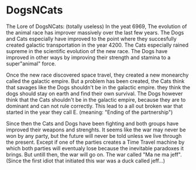 # DogsNCats
The Lore of DogsNCats: (totally useless)
In the yeat 6969, The evolution of the animal race has improver massively over the last few years. The Dogs and Cats especially have improved to the point where they succesfully created galactic transportation in the year 4200. The Cats especially rained supreme in the scientific evolution of the new race. The Dogs have improved in other ways by improving their strength and stamina to a super"animal" force.

Once the new race discovered space travel, they created a new monearchy called the galactic empire. But a problem has been created, the Cats think that savages like the Dogs shouldn't be in the galactic empire. they think the dogs should stay on earth and find their own survival. The Dogs however think that the Cats shouldn't be in the galactic empire, because they are to dominant and can not rule correctly. This lead to a all out broken war that started in the year they call E. (meaning: "Ending of the partnership")

Since then the Cats and Dogs have been fighting and both groups have improved their weapons and strenghts. It seems like the war may never be won by any party, but the future will never be told unless we live through the present. Except if one of the parties creates a Time Travel machine by which both parties will eventualy lose because the inevitable paradoxes it brings. But untill then, the war will go on. The war called "Ma ne ma jeff". (Since the first idiot that initiated this war was a duck called jeff...)
